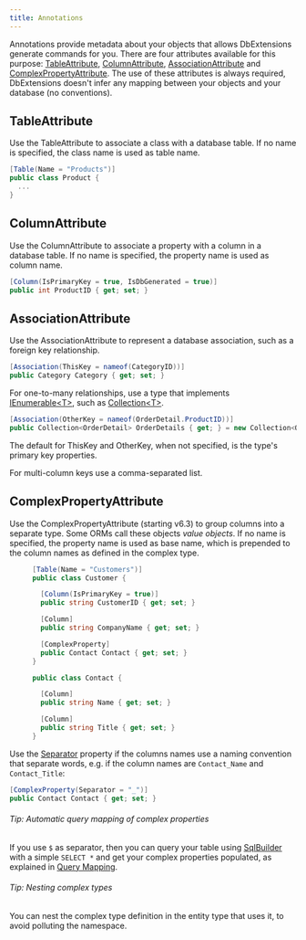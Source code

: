 ```yaml
---
title: Annotations
---
```

Annotations provide metadata about your objects that allows DbExtensions generate commands for you. There are four attributes available for this purpose: [TableAttribute], [ColumnAttribute], [AssociationAttribute] and [ComplexPropertyAttribute]. The use of these attributes is always required, DbExtensions doesn't infer any mapping between your objects and your database (no conventions).

TableAttribute
--------------
Use the TableAttribute to associate a class with a database table. If no name is specified, the class name is used as table name.

```csharp
[Table(Name = "Products")]
public class Product {
  ...
}
```

ColumnAttribute
---------------
Use the ColumnAttribute to associate a property with a column in a database table. If no name is specified, the property name is used as column name.

```csharp
[Column(IsPrimaryKey = true, IsDbGenerated = true)]
public int ProductID { get; set; }
```

AssociationAttribute
--------------------
Use the AssociationAttribute to represent a database association, such as a foreign key relationship.

```csharp
[Association(ThisKey = nameof(CategoryID))]
public Category Category { get; set; }
```

For one-to-many relationships, use a type that implements [IEnumerable&lt;T>][4], such as [Collection&lt;T>][5].

```csharp
[Association(OtherKey = nameof(OrderDetail.ProductID))]
public Collection<OrderDetail> OrderDetails { get; } = new Collection<OrderDetail>();
```

The default for ThisKey and OtherKey, when not specified, is the type's primary key properties.

For multi-column keys use a comma-separated list.

ComplexPropertyAttribute
-----------------------
Use the ComplexPropertyAttribute (starting v6.3) to group columns into a separate type. Some ORMs call these objects *value objects*. If no name is specified, the property name is used as base name, which is prepended to the column names as defined in the complex type. 

<figure class="code" data-highlight-lines="10 16 19" markdown="1">

```csharp
[Table(Name = "Customers")]
public class Customer {

  [Column(IsPrimaryKey = true)]
  public string CustomerID { get; set; }

  [Column]
  public string CompanyName { get; set; }

  [ComplexProperty]
  public Contact Contact { get; set; }
}

public class Contact {

  [Column]
  public string Name { get; set; }

  [Column]
  public string Title { get; set; }
}
```

</figure>

Use the [Separator][ComplexPropertyAttribute.Separator] property if the columns names use a naming convention that separate words, e.g. if the column names are `Contact_Name` and `Contact_Title`:

```csharp
[ComplexProperty(Separator = "_")]
public Contact Contact { get; set; }
```

<div class="note" markdown="1">

###### Tip: Automatic query mapping of complex properties
If you use `$` as separator, then you can query your table using [SqlBuilder] with a simple `SELECT *` and get your complex properties populated, as explained in [Query Mapping](query-mapping.md#complex-properties).

</div>

<div class="note" markdown="1">

###### Tip: Nesting complex types
You can nest the complex type definition in the entity type that uses it, to avoid polluting the namespace.

</div>


[TableAttribute]: api/DbExtensions/TableAttribute/README.md
[ColumnAttribute]: api/DbExtensions/ColumnAttribute/README.md
[AssociationAttribute]: api/DbExtensions/AssociationAttribute/README.md
[ComplexPropertyAttribute]: api/DbExtensions/ComplexPropertyAttribute/README.md
[ComplexPropertyAttribute.Separator]: api/DbExtensions/ComplexPropertyAttribute/Separator.md
[SqlBuilder]: SqlBuilder.md
[4]: https://msdn.microsoft.com/en-us/library/9eekhta0
[5]: https://msdn.microsoft.com/en-us/library/ms132397
